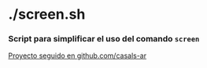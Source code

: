 # ./screen.sh
### Script para simplificar el uso del comando `screen`

[Proyecto seguido en github.com/casals-ar](https://github.com/casals-ar/screen.sh/)
